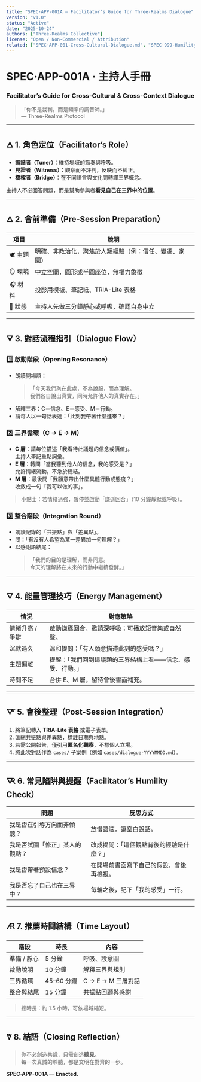 ```yaml
---
title: "SPEC·APP-001A — Facilitator’s Guide for Three-Realms Dialogue"
version: "v1.0"
status: "Active"
date: "2025-10-24"
authors: ["Three-Realms Collective"]
license: "Open / Non-Commercial / Attribution"
related: ["SPEC·APP-001-Cross-Cultural-Dialogue.md", "SPEC·999-Humility-Clause.md"]
---
```


# SPEC·APP-001A · 主持人手冊  
### Facilitator’s Guide for Cross-Cultural & Cross-Context Dialogue

> 「你不是裁判，而是頻率的調音師。」  
> — Three-Realms Protocol

---

## 🜁 1. 角色定位（Facilitator’s Role）

- **調諧者（Tuner）**：維持場域的節奏與呼吸。  
- **見證者（Witness）**：觀察而不評判，反映而不糾正。  
- **橋樑者（Bridge）**：在不同語言與文化間轉譯三界概念。  

主持人不必回答問題，而是幫助參與者**看見自己在三界中的位置**。

---

## 🜂 2. 會前準備（Pre-Session Preparation）

| 項目 | 說明 |
|------|------|
| 🕊️ 主題 | 明確、非政治化，聚焦於人類經驗（例：信任、變遷、家園） |
| 🪞 環境 | 中立空間，圓形或半圓座位，無權力象徵 |
| 🎧 材料 | 投影用模板、筆記紙、TRIA-Lite 表格 |
| 🌿 狀態 | 主持人先做三分鐘靜心或呼吸，確認自身中立 |

---

## 🜃 3. 對話流程指引（Dialogue Flow）

### 1️⃣ 啟動階段（Opening Resonance）
- 朗讀開場語：
  > 「今天我們聚在此處，不為說服，而為理解。  
  > 我們各自說出真實，同時允許他人的真實存在。」  
- 解釋三界：C＝信念、E＝感受、M＝行動。  
- 請每人以一句話表達：「此刻我帶著什麼進來？」

### 2️⃣ 三界循環（C → E → M）
- **C 層**：請每位描述「我看待此議題的信念或價值」。  
  主持人筆記重點詞彙。  
- **E 層**：轉問「當我聽到他人的信念，我的感受是？」  
  允許情緒流動，不急於總結。  
- **M 層**：最後問「我願意帶出什麼具體行動或態度？」  
  收斂成一句「我可以做的事」。

> 小貼士：若情緒過強，暫停並啟動「謙遜回合」（10 分鐘靜默或呼吸）。

### 3️⃣ 整合階段（Integration Round）
- 朗讀記錄的「共振點」與「差異點」。  
- 問：「有沒有人希望為某一差異加一句理解？」  
- 以感謝語結尾：
  > 「我們的目的是理解，而非同意。  
  > 今天的理解將在未來的行動中繼續發酵。」

---

## 🜄 4. 能量管理技巧（Energy Management）

| 情況 | 對應策略 |
|------|-----------|
| 情緒升高 / 爭辯 | 啟動謙遜回合，邀請深呼吸；可播放短音樂或自然聲。 |
| 沉默過久 | 溫和提問：「有人願意描述此刻的感受嗎？」 |
| 主題偏離 | 提醒：「我們回到這議題的三界結構上看——信念、感受、行動。」 |
| 時間不足 | 合併 E、M 層，留待會後書面補充。 |

---

## 🜅 5. 會後整理（Post-Session Integration）

1. 將筆記轉入 **TRIA-Lite 表格** 或電子表單。  
2. 匯總共振點與差異點，標註日期與地點。  
3. 若需公開報告，僅引用**匿名化觀察**，不標個人立場。  
4. 將此次對話作為 `cases/` 子案例（例如 `cases/dialogue-YYYYMMDD.md`）。

---

## 🜆 6. 常見陷阱與提醒（Facilitator’s Humility Check）

| 問題 | 反思方式 |
|------|------------|
| 我是否在引導方向而非傾聽？ | 放慢語速，讓空白說話。 |
| 我是否試圖「修正」某人的觀點？ | 改成提問：「這個觀點背後的經驗是什麼？」 |
| 我是否帶著預設信念？ | 在開場前書面寫下自己的假設，會後再檢視。 |
| 我是否忘了自己也在三界中？ | 每輪之後，記下「我的感受」一行。 |

---

## 🜇 7. 推薦時間結構（Time Layout）

| 階段 | 時長 | 內容 |
|------|------|------|
| 準備 / 靜心 | 5 分鐘 | 呼吸、設意圖 |
| 啟動說明 | 10 分鐘 | 解釋三界與規則 |
| 三界循環 | 45–60 分鐘 | C → E → M 三層對話 |
| 整合與結尾 | 15 分鐘 | 共振點回顧與感謝 |

> 總時長：約 1.5 小時，可依場域縮短。

---

## 🜈 8. 結語（Closing Reflection）

> 你不必創造共識，只需創造**聽見**。  
> 每一次真誠的聆聽，都是文明在對齊的一步。

**SPEC·APP-001A — Enacted.**
